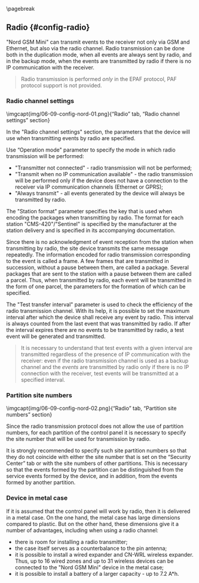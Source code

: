 \pagebreak

## Radio {#config-radio}

"Nord GSM Mini" can transmit events to the receiver not only via GSM and Ethernet, but also via the radio channel. Radio transmission can be done both in the duplication mode, when all events are always sent by radio, and in the backup mode, when the events are transmitted by radio if there is no IP communication with the receiver.

> Radio transmission is performed *only* in the EPAF protocol, PAF protocol support is not provided.

### Radio channel settings

\imgcapt{img/06-09-config-nord-01.png}{“Radio” tab, “Radio channel settings” section}

In the "Radio channel settings" section, the parameters that the device will use when transmitting events by radio are specified.

Use “Operation mode" parameter to specify the mode in which radio transmission will be performed:

* "Transmitter not connected" - radio transmission will not be performed;
* "Transmit when no IP communication available" - the radio transmission will be performed only if the device does not have a connection to the receiver via IP communication channels (Ethernet or GPRS);
* "Always transmit" - all events generated by the device will always be transmitted by radio.

The "Station format" parameter specifies the key that is used when encoding the packages when transmitting by radio. The format for each station "CMS-420"/"Sentinel" is specified by the manufacturer at the station delivery and is specified in its accompanying documentation.

Since there is no acknowledgment of event reception from the station when transmitting by radio, the site device transmits the same message repeatedly. The information encoded for radio transmission corresponding to the event is called a frame. A few frames that are transmitted in succession, without a pause between them, are called a package. Several packages that are sent to the station with a pause between them are called a parcel. Thus, when transmitted by radio, each event will be transmitted in the form of one parcel, the parameters for the formation of which can be specified.

The "Test transfer interval" parameter is used to check the efficiency of the radio transmission channel. With its help, it is possible to set the maximum interval after which the device shall receive any event by radio. This interval is always counted from the last event that was transmitted by radio. If after the interval expires there are no events to be transmitted by radio, a test event will be generated and transmitted. 

> It is necessary to understand that test events with a given interval are transmitted regardless of the presence of IP communication with the receiver: even if the radio transmission channel is used as a backup channel and the *events* are transmitted by radio only if there is no IP connection with the receiver, test events will be transmitted at a specified interval. 

### Partition site numbers

\imgcapt{img/06-09-config-nord-02.png}{“Radio” tab, “Partition site numbers” section}

Since the radio transmission protocol does not allow the use of partition numbers, for each partition of the control panel it is necessary to specify the site number that will be used for transmission by radio. 

It is strongly recommended to specify such site partition numbers so that they do not coincide with either the site number that is set on the “Security Center” tab or with the site numbers of other partitions. This is necessary so that the events formed by the partition can be distinguished from the service events formed by the device, and in addition, from the events formed by another partition.

### Device in metal case

If it is assumed that the control panel will work by radio, then it is delivered in a metal case. 
On the one hand, the metal case has large dimensions compared to plastic. But on the other hand, these dimensions give it a number of advantages, including when using a radio channel:

* there is room for installing a radio transmitter;
* the case itself serves as a counterbalance to the pin antenna;
* it is possible to install a wired expander and CN-WRL wireless expander. Thus, up to 16 wired zones and up to 31 wireless devices can be connected to the "Nord GSM Mini" device in the metal case;
* it is possible to install a battery of a larger capacity - up to 7.2 A*h.
